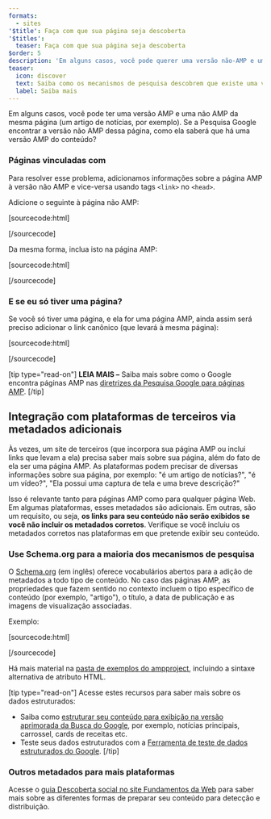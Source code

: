 ```yaml
---
formats:
  - sites
'$title': Faça com que sua página seja descoberta
'$titles':
  teaser: Faça com que sua página seja descoberta
$order: 5
description: 'Em alguns casos, você pode querer uma versão não-AMP e uma versão AMP da mesma página, por exemplo, no caso de um artigo de notícia. Considere o seguinte: se a Busca do Google ...'
teaser:
  icon: discover
  text: Saiba como os mecanismos de pesquisa descobrem que existe uma versão AMP do seu site.
  label: Saiba mais
---
```


Em alguns casos, você pode ter uma versão AMP e uma não AMP da mesma página (um artigo de notícias, por exemplo). Se a Pesquisa Google encontrar a versão não AMP dessa página, como ela saberá que há uma versão AMP do conteúdo?

### Páginas vinculadas com <code><link></code>

Para resolver esse problema, adicionamos informações sobre a página AMP à versão não AMP e vice-versa usando tags `<link>` no `<head>`.

Adicione o seguinte à página não AMP:

[sourcecode:html]

<link rel="amphtml" href="https://www.example.com/url/to/amp/document.html">
[/sourcecode]

Da mesma forma, inclua isto na página AMP:

[sourcecode:html]

<link rel="canonical" href="https://www.example.com/url/to/full/document.html">
[/sourcecode]

### E se eu só tiver uma página?

Se você só tiver uma página, e ela for uma página AMP, ainda assim será preciso adicionar o link canônico (que levará à mesma página):

[sourcecode:html]

<link rel="canonical" href="https://www.example.com/url/to/amp/document.html">
[/sourcecode]

[tip type="read-on"] <strong>LEIA MAIS –</strong> Saiba mais sobre como o Google encontra páginas AMP nas [diretrizes da Pesquisa Google para páginas AMP](https://support.google.com/webmasters/answer/6340290). [/tip]

## Integração com plataformas de terceiros via metadados adicionais <a name="integrate-with-third-party-platforms-through-additional-metadata"></a>

Às vezes, um site de terceiros (que incorpora sua página AMP ou inclui links que levam a ela) precisa saber mais sobre sua página, além do fato de ela ser uma página AMP. As plataformas podem precisar de diversas informações sobre sua página, por exemplo: "é um artigo de notícias?", "é um vídeo?", "Ela possui uma captura de tela e uma breve descrição?"

Isso é relevante tanto para páginas AMP como para qualquer página Web. Em algumas plataformas, esses metadados são adicionais. Em outras, são um requisito, ou seja, **os links para seu conteúdo não serão exibidos se você não incluir os metadados corretos**. Verifique se você incluiu os metadados corretos nas plataformas em que pretende exibir seu conteúdo.

### Use Schema.org para a maioria dos mecanismos de pesquisa

O [Schema.org](http://schema.org/) (em inglês) oferece vocabulários abertos para a adição de metadados a todo tipo de conteúdo. No caso das páginas AMP, as propriedades que fazem sentido no contexto incluem o tipo específico de conteúdo (por exemplo, "artigo"), o título, a data de publicação e as imagens de visualização associadas.

Exemplo:

[sourcecode:html]

<script type="application/ld+json">
  {
    "@context": "http://schema.org",
    "@type": "NewsArticle",
    "mainEntityOfPage": "http://cdn.ampproject.org/article-metadata.html",
    "headline": "Lorem Ipsum",
    "datePublished": "1907-05-05T12:02:41Z",
    "dateModified": "1907-05-05T12:02:41Z",
    "description": "The Catiline Orations continue to beguile engineers and designers alike -- but can it stand the test of time?",
    "author": {
      "@type": "Person",
      "name": "Jordan M Adler"
    },
    "publisher": {
      "@type": "Organization",
      "name": "Google",
      "logo": {
        "@type": "ImageObject",
        "url": "http://cdn.ampproject.org/logo.jpg",
        "width": 600,
        "height": 60
      }
    },
    "image": {
      "@type": "ImageObject",
      "url": "http://cdn.ampproject.org/leader.jpg",
      "height": 2000,
      "width": 800
    }
  }
</script>

[/sourcecode]

Há mais material na [pasta de exemplos do ampproject](https://github.com/ampproject/amphtml/tree/main/examples/metadata-examples), incluindo a sintaxe alternativa de atributo HTML.

[tip type="read-on"] Acesse estes recursos para saber mais sobre os dados estruturados:

- Saiba como [estruturar seu conteúdo para exibição na versão aprimorada da Busca do Google](https://developers.google.com/search/docs/guides/mark-up-content), por exemplo, notícias principais, carrossel, cards de receitas etc.
- Teste seus dados estruturados com a [Ferramenta de teste de dados estruturados do Google](https://developers.google.com/structured-data/testing-tool/). [/tip]

### Outros metadados para mais plataformas

Acesse o [guia Descoberta social no site Fundamentos da Web](https://developers.google.com/web/fundamentals/discovery-and-monetization/social-discovery/) para saber mais sobre as diferentes formas de preparar seu conteúdo para detecção e distribuição.
